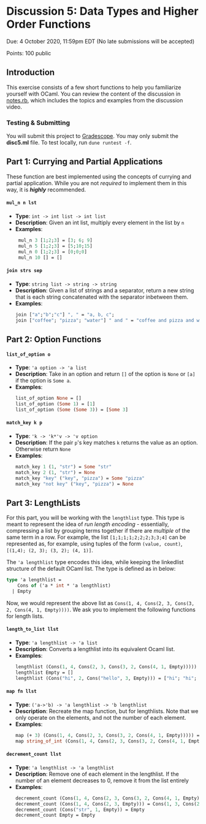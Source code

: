 # Discussion 5: Data Types and Higher Order Functions
Due: 4 October 2020, 11:59pm EDT (No late submissions will be accepted)

Points: 100 public

## Introduction

This exercise consists of a few short functions to help you familiarize yourself with OCaml.  You can review the content of the discussion in [notes.rb](notes.rb), which includes the topics and examples from the discussion video.

### Testing & Submitting

You will submit this project to [Gradescope](https://www.gradescope.com/courses/171498/assignments/718825).  You may only submit the **disc5.ml** file.  To test locally, run `dune runtest -f`.

## Part 1: Currying and Partial Applications

These function are best implemented using the concepts of currying and partial application. While you are not _required_ to implement them in this way, it is **_highly_** recommended.

#### `mul_n n lst`

- **Type**: `int -> int list -> int list`
- **Description**: Given an int list, multiply every element in the list by `n`
- **Examples**:
  ```ocaml
   mul_n 3 [1;2;3] = [3; 6; 9]
   mul_n 5 [1;2;3] = [5;10;15]
   mul_n 0 [1;2;3] = [0;0;0]
   mul_n 10 [] = []
   ```

#### `join strs sep`

- **Type**: `string list -> string -> string`
- **Description**: Given a list of strings and a separator, return a new string that is each string concatenated with the separator inbetween them.
- **Examples**:
  ```ocaml
  join ["a";"b";"c"] ", " = "a, b, c";
  join ["coffee"; "pizza"; "water"] " and " = "coffee and pizza and water"
  ```

## Part 2: Option Functions

#### `list_of_option o`

- **Type**: `'a option -> 'a list`
- **Description**: Take in an option and return `[]` of the option is `None` or `[a]` if the option is `Some a`.
- **Examples**:
  ```ocaml
  list_of_option None = []
  list_of_option (Some 1) = [1]
  list_of_option (Some (Some 3)) = [Some 3]
  ```

#### `match_key k p`

- **Type**: `'k -> 'k*'v -> 'v option`
- **Description**: If the pair `p`'s key matches `k` returns the value as an option. Otherwise return `None`
- **Examples**:
  ```ocaml
  match_key 1 (1, "str") = Some "str"
  match_key 2 (1, "str") = None
  match_key "key" ("key", "pizza") = Some "pizza"
  match_key "not key" ("key", "pizza") = None
  ```

## Part 3: LengthLists

For this part, you will be working with the `lengthlist` type. This type is meant to represent the idea of _run length encoding_ - essentially, compressing a list by grouping terms together if there are _multiple_ of the same term in a row. For example, the list `[1;1;1;1;2;2;2;3;3;4]` can be represented as, for example, using tuples of the form `(value, count)`, `[(1,4); (2, 3); (3, 2); (4, 1)]`.

The `'a lengthlist` type encodes this idea, while keeping the linkedlist structure of the default OCaml list. The type is defined as in below:

```ocaml
type 'a lengthlist =
    Cons of ('a * int * 'a lengthlist)
  | Empty
```

Now, we would represent the above list as `Cons(1, 4, Cons(2, 3, Cons(3, 2, Cons(4, 1, Empty))))`.  We ask you to implement the following functions for length lists.

#### `length_to_list llst`

- **Type**: `'a lengthlist -> 'a list`
- **Description**: Converts a lengthlist into its equivalent Ocaml list.
- **Examples**:
  ```ocaml
  lengthlist (Cons(1, 4, Cons(2, 3, Cons(3, 2, Cons(4, 1, Empty))))) = [1;1;1;1;2;2;2;3;3;4]
  lengthlist Empty = []
  lengthlist (Cons("hi", 2, Cons("hello", 3, Empty))) = ["hi"; "hi"; "hello"; "hello"; "hello"]
  ```

#### `map fn llst`

- **Type**: `('a->'b) -> 'a lengthlist -> 'b lengthlist`
- **Description**: Recreate the map function, but for lengthlists. Note that we only operate on the elements, and not the number of each element.
- **Examples**:
  ```ocaml
  map (+ 3) (Cons(1, 4, Cons(2, 3, Cons(3, 2, Cons(4, 1, Empty))))) = Cons(4, 4, Cons(5, 3, Cons(6, 2, Cons(7, 1, Empty))))
  map string_of_int (Cons(1, 4, Cons(2, 3, Cons(3, 2, Cons(4, 1, Empty))))) = Cons("1:, 4, Cons("2", 3, Cons("3", 2, Cons("4", 1, Empty))))
  ```

#### `decrement_count llst`

- **Type**: `'a lengthlist -> 'a lengthlist`
- **Description**: Remove one of each element in the lengthlist. If the number of an element decreases to 0, remove it from the list entirely
- **Examples**:
  ```ocaml
  decrement_count (Cons(1, 4, Cons(2, 3, Cons(3, 2, Cons(4, 1, Empty))))) = Cons(1, 3, Cons(2, 2, Cons(3, 1, Empty)))
  decrement_count (Cons(1, 4, Cons(2, 3, Empty))) = Cons(1, 3, Cons(2, 2, Empty))
  decrement_count (Cons("str", 1, Empty)) = Empty
  decrement_count Empty = Empty
  ```
